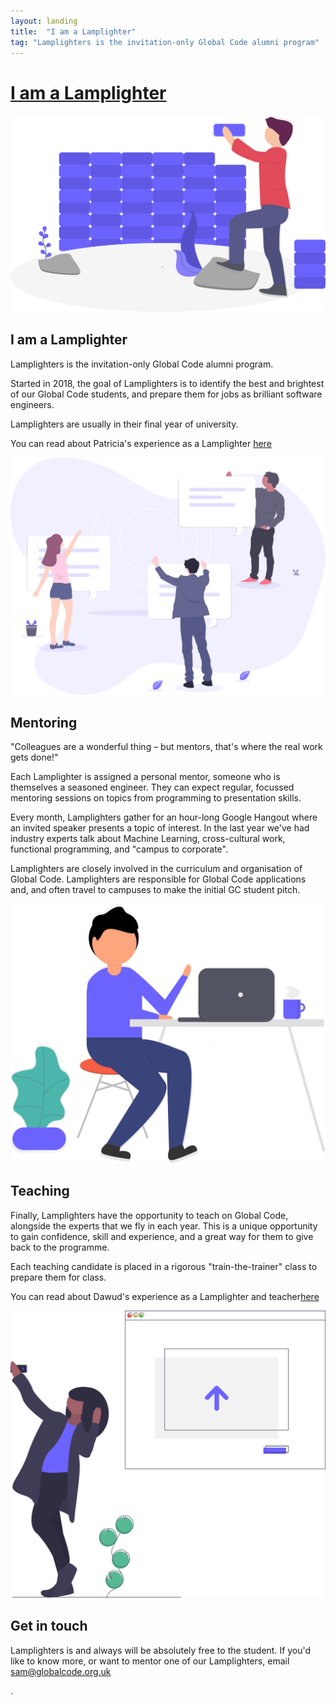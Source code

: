 ```yaml
---
layout: landing
title:  "I am a Lamplighter"
tag: "Lamplighters is the invitation-only Global Code alumni program"
---
```


<div class="page__header">
    <div class="hero__overlay hero__overlay--gradient"></div>
    <div class="hero__mask"></div>
    <div class="page__header__inner">
        <div class="container">
            <div class="page__header__content">
                <div class="page__header__content__inner" id='navConverter'>
                    <h1 class="page__header__title"><a href="/blog">I am a Lamplighter</a></h1>
                </div>
            </div>
        </div>
    </div>
</div>

<!-- Expanded sections -->
<div class="expanded landing__section">
	<div class="container">
		<div class="expanded__inner">
			<div class="expanded__media">
				<img src="assets/images/building_blocks_n0nc.svg" class="expanded__image">
			</div>
			<div class="expanded__content">
				<h2 class="expanded__title">I am a Lamplighter</h2>
				<p class="expanded__text">Lamplighters is the invitation-only Global Code alumni program.</p>
				<p class="expanded__text">Started in 2018, the goal of Lamplighters is to identify the best and brightest of our Global Code students, and prepare them for jobs as brilliant software engineers.</p>
				<p class="expanded__text">Lamplighters are usually in their final year of university.</p> 
				<p class="expanded__text">You can read about Patricia's experience as a Lamplighter <a class="link" href="/2019/07/09/patricia-i-am-a-lamplighter.html">here</a></p>
				<p></p>
			</div>
		</div>
	</div>
</div>
<div class="expanded landing__section">
	<div class="container">
		<div class="expanded__inner">
			<div class="expanded__media">
				<img src="assets/images/work_chat_erdt.svg" class="expanded__image">
			</div>
			<div class="expanded__content">
				<h2 class="expanded__title">Mentoring</h2>
				<p class="expanded__text"><span class='stress'>"Colleagues are a wonderful thing – but mentors, that's where the real work gets done!"</span></p>
				<p class="expanded__text">Each Lamplighter is assigned a personal mentor, someone who is themselves a seasoned engineer. They can expect regular, focussed mentoring sessions on topics from programming to presentation skills.</p>
				<p class="expanded__text">Every month, Lamplighters gather for an hour-long Google Hangout where an invited speaker presents a topic of interest. In the last year we've had industry experts talk about Machine Learning, cross-cultural work, functional programming, and "campus to corporate".</p>
				<p class="expanded__text">Lamplighters are closely involved in the curriculum and organisation of Global Code. Lamplighters are responsible for Global Code applications and, and often travel to campuses to make the initial GC student pitch.</p>
			</div>
		</div>
	</div>
</div>

<div class="expanded landing__section">
	<div class="container">
		<div class="expanded__inner">
			<div class="expanded__media">
				<img src="assets/images/undraw_hello_aeia.svg" class="expanded__image">
			</div>
			<div class="expanded__content">
				<h2 class="expanded__title">Teaching</h2>
				<p class="expanded__text">Finally, Lamplighters have the opportunity to teach on Global Code, alongside the experts that we fly in each year. This is a unique opportunity to gain confidence, skill and experience, and a great way for them to give back to the programme.</p>
				<p class="expanded__text">Each teaching candidate is placed in a rigorous "train-the-trainer" class to prepare them for class.</p>
				<p class="expanded__text">You can read about Dawud's experience as a Lamplighter and teacher<a class="link" href="/2019/07/09/dawud-i-am-a-lamplighter.html">here</a></p>
				</div>
			</div>
		</div>
	</div>
</div>
<div class="expanded landing__section">
	<div class="container">
		<div class="expanded__inner">
			<div class="expanded__media">
				<img src="assets/images/upload_image_iwej.svg" class="expanded__image">
			</div>
			<div class="expanded__content">
				<h2 class="expanded__title">Get in touch</h2>
				<p class="expanded__text">Lamplighters is and always will be absolutely free to the student. If you'd like to know more, or want to mentor one of our Lamplighters, email <a href="mailto:sam@globalcode.org.uk">sam@globalcode.org.uk</a></p>
			</div>
		</div>
	</div>
</div>







.